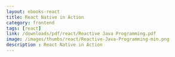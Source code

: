 ```yaml
---
layout: ebooks-react
title: React Native in Action 
category: frontend
tags: [react]
link: /downloads/pdf/react/Reactive Java Programming.pdf 
image: /images/thumbs/react/Reactive-Java-Programming-min.png
description : React Native in Action 
---
```













